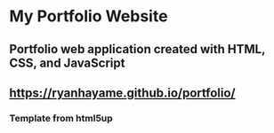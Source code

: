 # My Portfolio Website
## Portfolio web application created with HTML, CSS, and JavaScript

## https://ryanhayame.github.io/portfolio/

### Template from html5up
